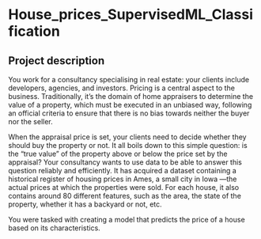 # House_prices_SupervisedML_Classification
## Project description
You work for a consultancy specialising in real estate: your clients include developers, agencies, and investors. Pricing is a central aspect to the business. Traditionally, it’s the domain of home appraisers to determine the value of a property, which must be executed in an unbiased way, following an official criteria to ensure that there is no bias towards neither the buyer nor the seller.

When the appraisal price is set, your clients need to decide whether they should buy the property or not. It all boils down to this simple question: is the “true value” of the property above or below the price set by the appraisal? Your consultancy wants to use data to be able to answer this question reliably and efficiently. It has acquired a dataset containing a historical register of housing prices in Ames, a small city in Iowa —the actual prices at which the properties were sold. For each house, it also contains around 80 different features, such as the area, the state of the property, whether it has a backyard or not, etc.

You were tasked with creating a model that predicts the price of a house based on its characteristics.
